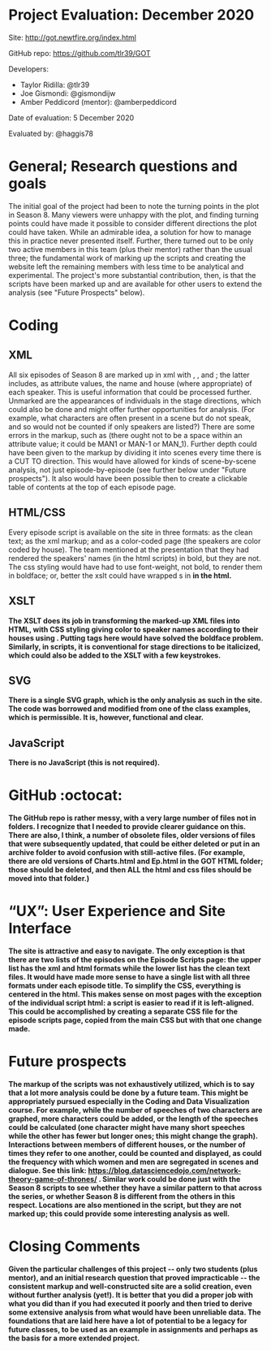 # Project Evaluation: December 2020

Site: http://got.newtfire.org/index.html

GitHub repo: https://github.com/tlr39/GOT

Developers:
* Taylor Ridilla: @tlr39
* Joe Gismondi: @gismondijw
* Amber Peddicord (mentor): @amberpeddicord

Date of evaluation: 5 December 2020

Evaluated by: @haggis78
# General; Research questions and goals
The initial goal of the project had been to note the turning points in the plot in Season 8. Many viewers were unhappy with the plot, and finding turning points could have made it possible to consider different directions the plot could have taken. While an admirable idea, a solution for how to manage this in practice never presented itself. Further, there turned out to be only two active members in this team (plus their mentor) rather than the usual three; the fundamental work of marking up the scripts and creating the website left the remaining members with less time to be analytical and experimental. The project's more substantial contribution, then, is that the scripts have been marked up and are available for other users to extend the analysis (see "Future Prospects" below).

# Coding

## XML
All six episodes of Season 8 are marked up in xml with <stageDirection>, <speech>, and <speaker>; the latter includes, as attribute values, the name and house (where appropriate) of each speaker. This is useful information that could be processed further. Unmarked are the appearances of individuals in the stage directions, which could also be done and might offer further opportunities for analysis. (For example, what characters are often present in a scene but do not speak, and so would not be counted if only speakers are listed?)
There are some errors in the markup, such as <speaker who="MAN 1" > (there ought not to be a space within an attribute value; it could be MAN1 or MAN-1 or MAN_1).
Further depth could have been given to the markup by dividing it into scenes every time there is a CUT TO direction. This would have allowed for kinds of scene-by-scene analysis, not just episode-by-episode (see further below under "Future prospects"). It also would have been possible then to create a clickable table of contents at the top of each episode page.

## HTML/CSS
Every episode script is available on the site in three formats: as the clean text; as the xml markup; and as a color-coded page (the speakers are color coded by house).
The team mentioned at the presentation that they had rendered the speakers' names (in the html scripts) in bold, but they are not. The css styling would have had to use font-weight, not bold, to render them in boldface; or, better the xslt could have wrapped <speaker>s in <b> in the html.

## XSLT 

The XSLT does its job in transforming the marked-up XML files into HTML, with CSS styling giving color to speaker names according to their houses using <span class=...>. Putting <b> tags here would have solved the boldface problem. Similarly, in scripts, it is conventional for stage directions to be italicized, which could also be added to the XSLT with a few keystrokes. 

## SVG
There is a single SVG graph, which is the only analysis as such in the site. The code was borrowed and modified from one of the class examples, which is permissible. It is, however, functional and clear.

## JavaScript
There is no JavaScript (this is not required).

# GitHub :octocat:

The GitHub repo is rather messy, with a very large number of files not in folders. I recognize that I needed to provide clearer guidance on this. There are also, I think, a number of obsolete files, older versions of files that were subsequently updated, that could be either deleted or put in an archive folder to avoid confusion with still-active files. (For example, there are old versions of Charts.html and Ep.html in the GOT HTML folder; those should be deleted, and then ALL the html and css files should be moved into that folder.)

# “UX”: User Experience and Site Interface
The site is attractive and easy to navigate. The only exception is that there are two lists of the episodes on the Episode Scripts page: the upper list has the xml and html formats while the lower list has the clean text files. It would have made more sense to have a single list with all three formats under each episode title. 
To simplify the CSS, everything is centered in the html. This makes sense on most pages with the exception of the individual script html: a script is easier to read if it is left-aligned. This could be accomplished by creating a separate CSS file for the episode scripts page, copied from the main CSS but with that one change made.

# Future prospects
The markup of the scripts was not exhaustively utilized, which is to say that a lot more analysis could be done by a future team. This might be appropriately pursued especially in the Coding and Data Visualization course. For example, while the number of speeches of two characters are graphed, more characters could be added, or the length of the speeches could be calculated (one character might have many short speeches while the other has fewer but longer ones; this might change the graph). Interactions between members of different houses, or the number of times they refer to one another, could be counted and displayed, as could the frequency with which women and men are segregated in scenes and dialogue. See this link: https://blog.datasciencedojo.com/network-theory-game-of-thrones/ . Similar work could be done just with the Season 8 scripts to see whether they have a similar pattern to that across the series, or whether Season 8 is different from the others in this respect.
Locations are also mentioned in the script, but they are not marked up; this could provide some interesting analysis as well.
# Closing Comments
Given the particular challenges of this project -- only two students (plus mentor), and an initial research question that proved impracticable -- the consistent markup and well-constructed site are a solid creation, even without further analysis (yet!). It is better that you did a proper job with what you did than if you had executed it poorly and then tried to derive some extensive analysis from what would have been unreliable data. The foundations that are laid here have a lot of potential to be a legacy for future classes, to be used as an example in assignments and perhaps as the basis for a more extended project.
